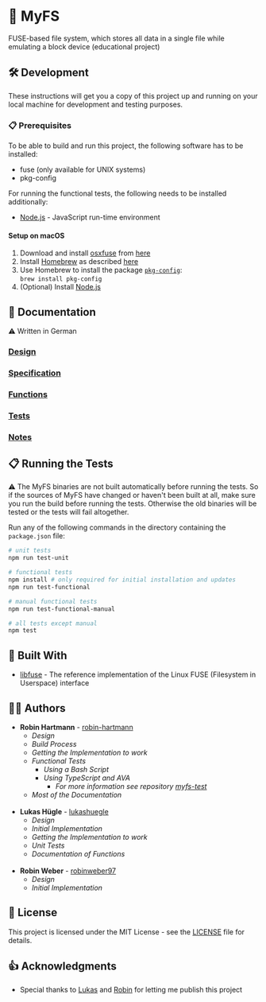 # 📁 MyFS

FUSE-based file system, which stores all data in a single file while emulating a block device (educational project)

## 🛠️ Development

These instructions will get you a copy of this project up and running on your local machine for development and testing purposes.

### 📋 Prerequisites

To be able to build and run this project, the following software has to be installed:

- fuse (only available for UNIX systems)
- pkg-config

For running the functional tests, the following needs to be installed additionally:

- [Node.js](https://nodejs.org) - JavaScript run-time environment

#### Setup on macOS

1. Download and install [osxfuse](https://osxfuse.github.io/) from [here](https://github.com/osxfuse/osxfuse/releases)
1. Install [Homebrew](https://brew.sh/) as described [here](https://docs.brew.sh/Installation)
1. Use Homebrew to install the package [`pkg-config`](https://brewformulas.org/Pkg-config):<br>
   `brew install pkg-config`
1. (Optional) Install [Node.js](https://nodejs.org)

## 📘 Documentation

⚠️ Written in German

### [Design](docs/design.md)

### [Specification](docs/spec.md)

### [Functions](docs/funktionen.md)

### [Tests](docs/tests.md)

### [Notes](docs/notes.md)

## 📋 Running the Tests

⚠️ The MyFS binaries are not built automatically before running the tests. So if the sources of MyFS have changed or haven't been built at all, make sure you run the build before running the tests. Otherwise the old binaries will be tested or the tests will fail altogether.

Run any of the following commands in the directory containing the `package.json` file:

```bash
# unit tests
npm run test-unit

# functional tests
npm install # only required for initial installation and updates
npm run test-functional

# manual functional tests
npm run test-functional-manual

# all tests except manual
npm test
```

## 🧰 Built With

- [libfuse](https://github.com/libfuse/libfuse) - The reference implementation of the Linux FUSE (Filesystem in Userspace) interface

## 👨‍💻 Authors

- **Robin Hartmann** - [robin-hartmann](https://github.com/robin-hartmann)
  - _Design_
  - _Build Process_
  - _Getting the Implementation to work_
  - _Functional Tests_
    - _Using a Bash Script_
    - _Using TypeScript and AVA_
      - _For more information see repository [myfs-test](https://github.com/robin-hartmann/myfs-test)_
  - _Most of the Documentation_
    <br>
    <br>
- **Lukas Hügle** - [lukashuegle](https://github.com/lukashuegle)
  - _Design_
  - _Initial Implementation_
  - _Getting the Implementation to work_
  - _Unit Tests_
  - _Documentation of Functions_
    <br>
    <br>
- **Robin Weber** - [robinweber97](https://github.com/robinweber97)
  - _Design_
  - _Initial Implementation_

## 📃 License

This project is licensed under the MIT License - see the [LICENSE](LICENSE) file for details.

## 👍 Acknowledgments

- Special thanks to [Lukas](https://github.com/lukashuegle) and [Robin](https://github.com/robinweber97) for letting me publish this project
